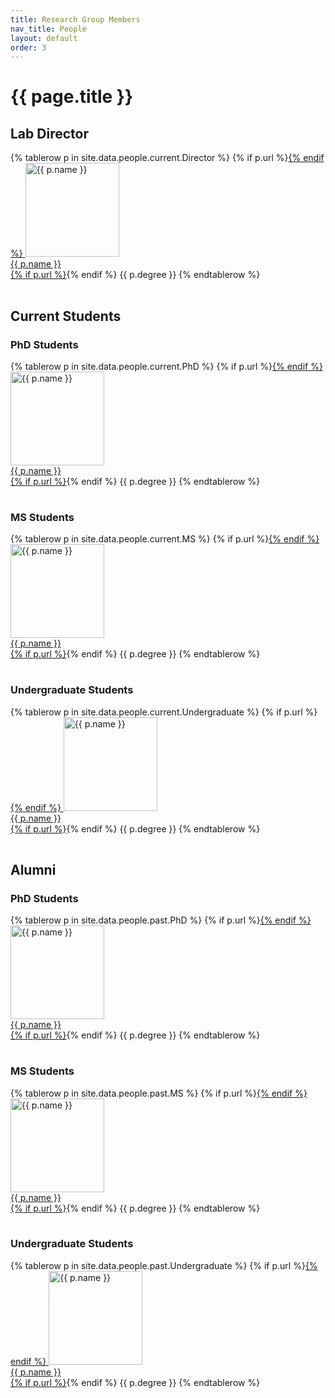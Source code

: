 ```yaml
---
title: Research Group Members
nav_title: People
layout: default
order: 3
---
```


# {{ page.title }}

## Lab Director
<table>
{% tablerow p in site.data.people.current.Director %}
{% if p.url %}<a href="{{ p.url }}">{% endif %}
<img src="{{ p.pic }}" alt="{{ p.name }}" title="{{ p.name }}" style="width:150px;" /><br />
{{ p.name }}<br />
{% if p.url %}</a>{% endif %}
{{ p.degree }}
{% endtablerow %}
</table>


## Current Students

### PhD Students
<table>
{% tablerow p in site.data.people.current.PhD %}
{% if p.url %}<a href="{{ p.url }}">{% endif %}
<img src="{{ p.pic }}" alt="{{ p.name }}" title="{{ p.name }}" style="width:150px;" /><br />
{{ p.name }}<br />
{% if p.url %}</a>{% endif %}
{{ p.degree }}
{% endtablerow %}
</table>

### MS Students
<table>
{% tablerow p in site.data.people.current.MS %}
{% if p.url %}<a href="{{ p.url }}">{% endif %}
<img src="{{ p.pic }}" alt="{{ p.name }}" title="{{ p.name }}" style="width:150px;" /><br />
{{ p.name }}<br />
{% if p.url %}</a>{% endif %}
{{ p.degree }}
{% endtablerow %}
</table>

### Undergraduate Students

<table>

{% tablerow p in site.data.people.current.Undergraduate %}
{% if p.url %}<a href="{{ p.url }}">{% endif %}
<img src="{{ p.pic }}" alt="{{ p.name }}" title="{{ p.name }}" style="width:150px;" /><br />
{{ p.name }}<br />
{% if p.url %}</a>{% endif %}
{{ p.degree }}
{% endtablerow %}
</table>

## Alumni

### PhD Students
<table>
{% tablerow p in site.data.people.past.PhD %}
{% if p.url %}<a href="{{ p.url }}">{% endif %}
<img src="{{ p.pic }}" alt="{{ p.name }}" title="{{ p.name }}" style="width:150px;" /><br />
{{ p.name }}<br />
{% if p.url %}</a>{% endif %}
{{ p.degree }}
{% endtablerow %}
</table>

### MS Students
<table>
{% tablerow p in site.data.people.past.MS %}
{% if p.url %}<a href="{{ p.url }}">{% endif %}
<img src="{{ p.pic }}" alt="{{ p.name }}" title="{{ p.name }}" style="width:150px;" /><br />
{{ p.name }}<br />
{% if p.url %}</a>{% endif %}
{{ p.degree }}
{% endtablerow %}
</table>

### Undergraduate Students

<table>

{% tablerow p in site.data.people.past.Undergraduate %}
{% if p.url %}<a href="{{ p.url }}">{% endif %}
<img src="{{ p.pic }}" alt="{{ p.name }}" title="{{ p.name }}" style="width:150px;" /><br />
{{ p.name }}<br />
{% if p.url %}</a>{% endif %}
{{ p.degree }}
{% endtablerow %}

</table>

